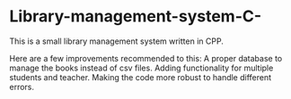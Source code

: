 # Library-management-system-C-
This is a small library management system written in CPP.

Here are a few improvements recommended to this:
A proper database to manage the books instead of csv files.
Adding functionality for multiple students and teacher.
Making the code more robust to handle different errors.
